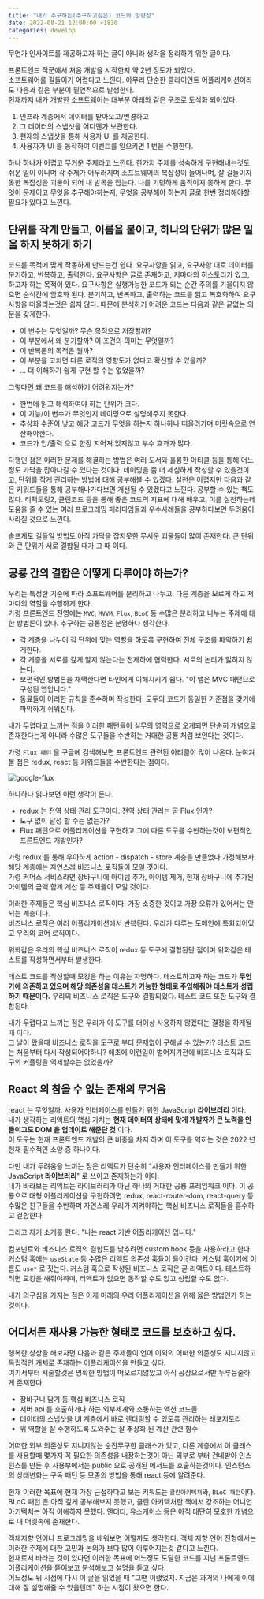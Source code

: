 ```yaml
---
title: "내가 추구하는(추구하고싶은) 코드와 방향성"
date: 2022-08-21 12:00:00 +1830
categories: develop
---
```


무언가 인사이트를 제공하고자 하는 글이 아니라 생각을 정리하기 위한 글이다.

프론트엔드 직군에서 처음 개발을 시작한지 약 2년 정도가 되었다.\
소프트웨어를 길들이기 어렵다고 느낀다. 아무리 단순한 클라이언트 어플리케이션이라도 다음과 같은 부분이 필연적으로 발생한다.\
현재까지 내가 개발한 소프트웨어는 대부분 아래와 같은 구조로 도식화 되어있다.

1. 인프라 계층에서 데이터를 받아오고/변경하고 
2. 그 데이터의 스냅샷을 어디엔가 보관한다.
3. 현재의 스냅샷을 통해 사용자 UI 를 제공한다.
4. 사용자가 UI 를 동작하여 이벤트를 일으키면 1 번을 수행한다. 

하나 하나가 어렵고 무거운 주제라고 느낀다.
한가지 주제를 성숙하게 구현해내는것도 쉬운 일이 아니며 각 주제가 어우러지며 소프트웨어의 복잡성이 늘어나며,
잘 길들이지 못한 복잡성을 괴물이 되어 내 발목을 잡는다. 나를 기민하게 움직이지 못하게 한다.
무엇이 문제이고 무엇을 추구해야하는지, 무엇을 공부해야 하는지 글로 한번 정리해야할 필요가 있다고 느낀다.

## 단위를 작게 만들고, 이름을 붙이고, 하나의 단위가 많은 일을 하지 못하게 하기

코드를 목적에 맞게 작동하게 만드는건 쉽다. 요구사항을 읽고, 요구사항 대로 데이터를 분기하고, 반복하고, 출력한다.
요구사항은 글로 존재하고, 저마다의 히스토리가 있고, 하고자 하는 목적이 있다.
요구사항은 실행가능한 코드가 되는 순간 주의를 기울이지 않으면 순식간에 암호화 된다.
분기하고, 반복하고, 출력하는 코드를 읽고 복호화하여 요구사항을 떠올리는것은 쉽지 않다.
때문에 분석하기 어려운 코드는 다음과 같은 끝없는 의문을 갖게한다.

* 이 변수는 무엇일까? 무슨 목적으로 저장할까?
* 이 부분에서 왜 분기할까? 이 조건의 의미는 무엇일까?
* 이 반복문의 목적은 뭘까?
* 이 부분을 고치면 다른 로직의 영향도가 없다고 확신할 수 있을까?
* ... 더 이해하기 쉽게 구현 할 수는 없었을까?

그렇다면 왜 코드를 해석하기 어려워지는가?

* 한번에 읽고 해석하여야 하는 단위가 크다.
* 이 기능/이 변수가 무엇인지 네이밍으로 설명해주지 못한다.
* 추상화 수준이 낮고 해당 코드가 무엇을 하는지 하나하나 떠올려가며 머릿속으로 연산해야한다.
* 코드가 입/출력 으로 한정 지어져 있지않고 부수 효과가 많다.

다행인 점은 이러한 문제를 해결하는 방법은 여러 도서와 훌륭한 아티클 등을 통해 어느정도 가닥을 잡아나갈 수 있다는 것이다.
네이밍을 좀 더 세심하게 작성할 수 있을것이고, 단위를 작게 관리하는 방법에 대해 공부해볼 수 있겠다.
실천은 어렵지만 다음과 같은 키워드들을 통해 공부해나가다보면 개선될 수 있겠다고 느낀다. 
공부할 수 있는 책도 많다. 리팩토링2, 클린코드 등을 통해 좋은 코드의 지표에 대해 배우고, 이를 실천하는데 도움을 줄 수 있는
여러 프로그래밍 페러다임들과 우수사례들을 공부하다보면 두려움이 사라질 것으로 느낀다.

슬프게도 길들일 방법도 아직 가닥을 잡지못한 무서운 괴물들이 많이 존재한다.
큰 단위와 큰 단위가 서로 결합될 때가 그 때 이다.

## 공룡 간의 결합은 어떻게 다루어야 하는가?

우리는 특정한 기준에 따라 소프트웨어를 분리하고 나누고, 다른 계층을 모르게 하고 저마다의 역할을 수행하게 한다.\
가령 프론트엔드 진영에는 `MVC`, `MVVM`, `Flux`, `BLoC` 등 수많은 분리하고 나누는 주제에 대한 방법론이 있다.
추구하는 공통점은 분명하다 생각한다.

* 각 계층을 나누어 각 단위에 맞는 역할을 하도록 구현하여 전체 구조를 파악하기 쉽게한다.
* 각 계층을 서로를 깊게 알지 않는다는 전제하에 협력한다. 서로의 논리가 엃히지 않는다.
* 보편적인 방법론을 채택한다면 타인에게 이해시키기 쉽다. "이 앱은 MVC 패턴으로 구성된 앱입니다."
* 동료들이 이러한 규칙을 준수하며 작성한다. 모두의 코드가 동일한 기준점을 갖기에 파악하기 쉬워진다.

내가 두렵다고 느끼는 점을 이러한 패턴들이 실무의 영역으로 오게되면 단순히 개념으로 존재한다는게 아니라 
수많은 도구들을 수반하는 거대한 공룡 처럼 보인다는 것이다.

가령 `Flux 패턴` 을 구글에 검색해보면 프론트엔드 관련된 아티클이 많이 나온다.
눈여겨 볼 점은 redux, react 등 키워드들을 수반한다는 점이다.

![google-flux](/assets/img/google-flux.png)

하나하나 읽다보면 이런 생각이 든다.

* redux 는 전역 상태 관리 도구이다. 전역 상태 관리는 곧 Flux 인가?
* 도구 없이 달성 할 수는 없는가?
* Flux 패턴으로 어플리케이션을 구현하고 그에 따른 도구를 수반하는것이 보편적인 프론트엔드 개발인가?

가령 redux 를 통해 우아하게 action - dispatch - store 계층을 만들었다 가정해보자.\
해당 계층에는 자연스레 비즈니스 로직들이 모일 것이다.\
가령 커머스 서비스라면 장바구니에 아이템 추가, 아이템 제거, 현재 장바구니에 추가된 아이템의 금액 합계 계산 등 주제들이 모일 것이다.

이러한 주제들은 핵심 비즈니스 로직이다! 가장 소중한 것이고 가장 오류가 있어서는 안되는 계층이다.\
비즈니스 로직은 여러 어플리케이션에서 반복된다. 우리가 다루는 도메인에 특화되어있고 우리의 코어 로직이다.

위화감은 우리의 핵심 비즈니스 로직이 redux 등 도구에 결합된단 점이며 위화감은 테스트를 작성하면서부터 발생한다.

테스트 코드를 작성할때 모킹을 하는 이유는 자명하다. 테스트하고자 하는 코드가 **무언가에 의존하고 있으며 해당 의존성을 테스트가 가능한 형태로 주입해줘야 테스트가 성립하기 때문이다.**
우리의 비즈니스 로직은 도구와 결합되었다. 테스트 코드 또한 도구와 결합된다.

내가 두렵다고 느끼는 점은 우리가 이 도구를 더이상 사용하지 않겠다는 결정을 하게될때 이다.\
그 날이 왔을때 비즈니스 로직을 도구로 부터 문제없이 구해낼 수 있는가? 테스트 코드는 처음부터 다시 작성되어야하나?
애초에 이런일이 벌어지기전에 비즈니스 로직과 도구의 커플링을 억제할수는 없었을까?

## React 의 참을 수 없는 존재의 무거움

react 는 무엇일까. 사용자 인터페이스를 만들기 위한 JavaScript **라이브러리** 이다.\
내가 생각하는 리액트의 핵심 가치는 **현재 데이터의 상태에 맞게 개발자가 큰 노력을 안들이고도 DOM 을 업데이트 해준단 것** 이다.\
이 도구는 현재 프론트엔드 개발의 큰 비중을 차지 하며 이 도구를 익히는 것은 2022 년 현재 필수적인 소양 중 하나이다.

다만 내가 두려움을 느끼는 점은 리액트가 단순히 "사용자 인터페이스를 만들기 위한 JavaScript **라이브러리**" 로 쓰이고 존재하는가 이다.\
내가 바라보는 리액트는 라이브러리가 아닌 하나의 거대한 공룡 프레임워크 이다. 이 공룡으로 대형 어플리케이션을 구현하려면 redux, react-router-dom, react-query 등 수많은 친구들을 수반하며
자연스레 우리가 지켜야하는 핵심 비즈니스 로직들을 흡수하고 결합한다.

그리고 자기 소개를 한다. "나는 react 기반 어플리케이션 입니다."

컴포넌트와 비즈니스 로직의 결합도를 낮추려면 custom hook 등을 사용하라고 한다. 커스텀 훅에는 `useState` 등 수많은 리액트 의존성 훅들이 들어간다. 커스텀 훅이기에 이름도 `use*` 로 짓는다.
커스텀 훅으로 작성된 비즈니스 로직은 곧 리액트이다. 테스트하려면 모킹을 해줘야하며, 리액트가 없으면 동작할 수도 없고 성립할 수도 없다.

내가 의구심을 가지는 점은 이게 미래의 우리 어플리케이션을 위해 옳은 방법인가 하는것이다.

## 어디서든 재사용 가능한 형태로 코드를 보호하고 싶다.

행복한 상상을 해보자면 다음과 같은 주제들이 언어 이외의 어떠한 의존성도 지니지않고 독립적인 개체로 존재하는 어플리케이션을 만들고 싶다.\
여기서부터 서술할것은 명확한 방법이 떠오르지않았고 아직 공상으로서만 두루뭉술하게 존재한다.

* 장바구니 담기 등 핵심 비즈니스 로직
* 서버 api 를 호출하거나 하는 외부세계와 소통하는 액션 코드들
* 데이터의 스냅샷을 UI 계층에서 바로 렌더링할 수 있도록 관리하는 레포지토리
* 위 역할을 잘 수행하도록 도와주는 잘 추상화 된 계산 관련 함수

어떠한 외부 의존성도 지니지않는 순진무구한 클래스가 있고, 
다른 계층에서 이 클래스를 사용할때 몇가지 꼭 필요한 의존성을 내장하는것이 아닌 외부로 부터 건네받아 인스턴스를 만든 후
사용부에서는 public 으로 공개된 메서드를 호출하는것이다.
인스턴스의 상태변화는 구독 패턴 등 모종의 방법을 통해 react 등에 알려준다.

현재 이러한 목표에 현재 가장 근접하다고 보는 키워드는 `클린아키텍처`와, `BLoC 패턴`이다.
BLoC 패턴 은 아직 깊게 공부해보지 못했고, 클린 아키텍처란 책에서 강조하는 어니언 아키텍처는 아직 이해하지 못했다.
엔터티, 유스케이스 등은 아직 대단히 모호한 개념으로 내 머릿속에 존재한다.

객체지향 언어나 프로그래밍을 배워보면 어떨까도 생각한다. 객체 지향 언어 진형에서는 이러한 주제에 대한 고민과 논의가 보다 많이 이루어지는것 같다고 느낀다.\
현재로서 바라는 것이 있다면 이러한 목표에 어느정도 도달한 코드를 지닌 프론트엔드 어플리케이션을 뜯어보고 분석해보고 설명을 듣고 싶다.\
어느정도 뒤 시점에 다시 이 글을 읽었을 때 "그땐 이랬었지. 지금은 과거의 나에게 이에 대해 잘 설명해줄 수 있을텐데" 하는 시점이 왔으면 한다. 



















